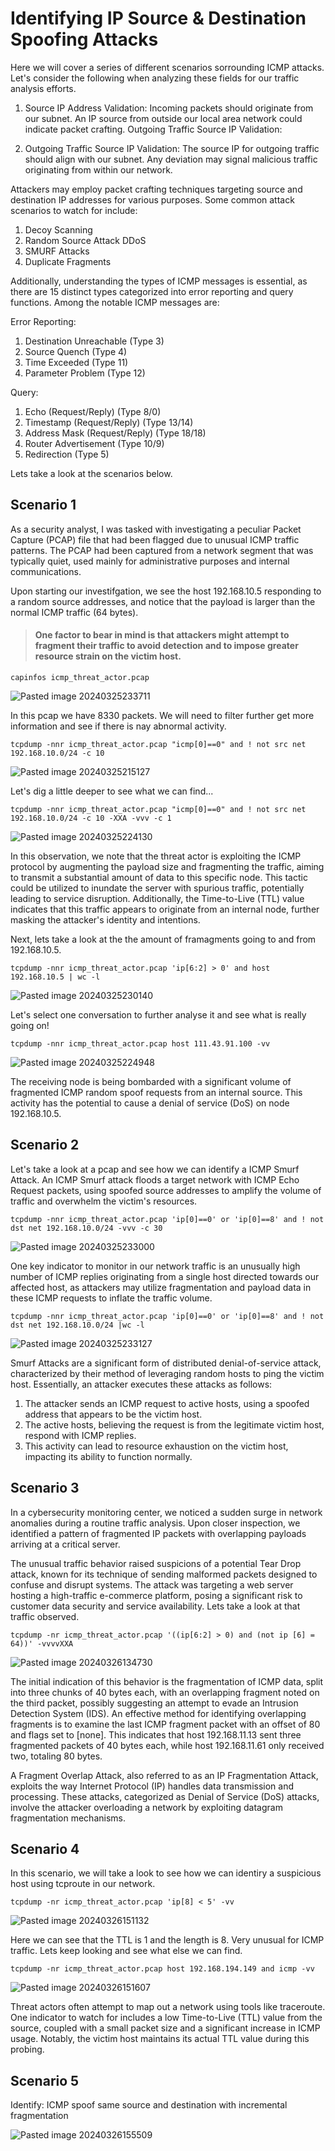 # Identifying IP Source & Destination Spoofing Attacks

Here we will cover a series of different scenarios sorrounding ICMP attacks. Let's consider the following when analyzing these fields for our traffic analysis efforts.

1. Source IP Address Validation: Incoming packets should originate from our subnet. An IP source from outside our local area network could indicate packet crafting.
Outgoing Traffic Source IP Validation:

2. Outgoing Traffic Source IP Validation: The source IP for outgoing traffic should align with our subnet. Any deviation may signal malicious traffic originating from within our network.

Attackers may employ packet crafting techniques targeting source and destination IP addresses for various purposes. Some common attack scenarios to watch for include: 

1. Decoy Scanning
2. Random Source Attack DDoS 
3. SMURF Attacks
4. Duplicate Fragments

Additionally, understanding the types of ICMP messages is essential, as there are 15 distinct types categorized into error reporting and query functions. Among the notable ICMP messages are:

Error Reporting:

1. Destination Unreachable (Type 3) 
2. Source Quench (Type 4)
3. Time Exceeded (Type 11)
4. Parameter Problem (Type 12)

Query:

1. Echo (Request/Reply) (Type 8/0)
2. Timestamp (Request/Reply) (Type 13/14)
3. Address Mask (Request/Reply) (Type 18/18)
4. Router Advertisement (Type 10/9)
5. Redirection (Type 5)

Lets take a look at the scenarios below. 

## Scenario 1

As a security analyst, I was tasked with investigating a peculiar Packet Capture (PCAP) file that had been flagged due to unusual ICMP traffic patterns. The PCAP had been captured from a network segment that was typically quiet, used mainly for administrative purposes and internal communications.

Upon starting our investifgation, we see the host 192.168.10.5 responding to a random source addresses, and notice that the payload is larger than the normal ICMP traffic (64 bytes). 

>#### One factor to bear in mind is that attackers might attempt to fragment their traffic to avoid detection and to impose greater resource strain on the victim host. 

```
capinfos icmp_threat_actor.pcap
```
![Pasted image 20240325233711](https://github.com/lm3nitro/Projects/assets/55665256/f74024b1-c25b-4779-b500-6b5f929b5332)

In this pcap we have 8330 packets. We will need to filter further get more information and see if there is nay abnormal activity.

```
tcpdump -nnr icmp_threat_actor.pcap "icmp[0]==0" and ! not src net 192.168.10.0/24 -c 10
```

![Pasted image 20240325215127](https://github.com/lm3nitro/Projects/assets/55665256/2a1a793e-7a85-4578-b9b4-e0d8ca9c7dd1)

Let's dig a little deeper to see what we can find...
```
tcpdump -nnr icmp_threat_actor.pcap "icmp[0]==0" and ! not src net 192.168.10.0/24 -c 10 -XXA -vvv -c 1
```
![Pasted image 20240325224130](https://github.com/lm3nitro/Projects/assets/55665256/b6036d71-520f-4cc4-a977-716d985c61cb)

In this observation, we note that the threat actor is exploiting the ICMP protocol by augmenting the payload size and fragmenting the traffic, aiming to transmit a substantial amount of data to this specific node. This tactic could be utilized to inundate the server with spurious traffic, potentially leading to service disruption. Additionally, the Time-to-Live (TTL) value indicates that this traffic appears to originate from an internal node, further masking the attacker's identity and intentions.

Next, lets take a look at the the amount of framagments going to and from 192.168.10.5.
```
tcpdump -nnr icmp_threat_actor.pcap 'ip[6:2] > 0' and host 192.168.10.5 | wc -l
```

![Pasted image 20240325230140](https://github.com/lm3nitro/Projects/assets/55665256/2a53c996-5fa4-448f-b89b-c21b2cb9e8a5)

Let's select one conversation to further analyse it and see what is really going on! 
```
tcpdump -nnr icmp_threat_actor.pcap host 111.43.91.100 -vv
```

![Pasted image 20240325224948](https://github.com/lm3nitro/Projects/assets/55665256/21865b21-ddea-4b62-8927-f3d32e126100)

The receiving node is being bombarded with a significant volume of fragmented ICMP random spoof requests from an internal source. This activity has the potential to cause a denial of service (DoS) on node 192.168.10.5.

## Scenario 2

Let's take a look at a pcap and see how we can identify a ICMP Smurf Attack. An ICMP Smurf attack floods a target network with ICMP Echo Request packets, using spoofed source addresses to amplify the volume of traffic and overwhelm the victim's resources.
```
tcpdump -nnr icmp_threat_actor.pcap 'ip[0]==0' or 'ip[0]==8' and ! not dst net 192.168.10.0/24 -vvv -c 30
```
![Pasted image 20240325233000](https://github.com/lm3nitro/Projects/assets/55665256/57e3dd74-2036-4885-a751-6671d0e5a669)

One key indicator to monitor in our network traffic is an unusually high number of ICMP replies originating from a single host directed towards our affected host, as attackers may utilize fragmentation and payload data in these ICMP requests to inflate the traffic volume.
```
tcpdump -nnr icmp_threat_actor.pcap 'ip[0]==0' or 'ip[0]==8' and ! not dst net 192.168.10.0/24 |wc -l
```

![Pasted image 20240325233127](https://github.com/lm3nitro/Projects/assets/55665256/a9623975-6891-495c-80e2-86931112cc38)

Smurf Attacks are a significant form of distributed denial-of-service attack, characterized by their method of leveraging random hosts to ping the victim host. Essentially, an attacker executes these attacks as follows:

1. The attacker sends an ICMP request to active hosts, using a spoofed address that appears to be the victim host.
2. The active hosts, believing the request is from the legitimate victim host, respond with ICMP replies.
3. This activity can lead to resource exhaustion on the victim host, impacting its ability to function normally.

## Scenario 3

In a cybersecurity monitoring center, we noticed a sudden surge in network anomalies during a routine traffic analysis. Upon closer inspection, we identified a pattern of fragmented IP packets with overlapping payloads arriving at a critical server.

The unusual traffic behavior raised suspicions of a potential Tear Drop attack, known for its technique of sending malformed packets designed to confuse and disrupt systems. The attack was targeting a web server hosting a high-traffic e-commerce platform, posing a significant risk to customer data security and service availability. Lets take a look at that traffic observed. 

```
tcpdump -nr icmp_threat_actor.pcap '((ip[6:2] > 0) and (not ip [6] = 64))' -vvvvXXA
```

![Pasted image 20240326134730](https://github.com/lm3nitro/Projects/assets/55665256/6744eff6-3ab6-4a42-bc39-259cd6a5a86b)

The initial indication of this behavior is the fragmentation of ICMP data, split into three chunks of 40 bytes each, with an overlapping fragment noted on the third packet, possibly suggesting an attempt to evade an Intrusion Detection System (IDS). An effective method for identifying overlapping fragments is to examine the last ICMP fragment packet with an offset of 80 and flags set to [none]. This indicates that host 192.168.11.13 sent three fragmented packets of 40 bytes each, while host 192.168.11.61 only received two, totaling 80 bytes.

A Fragment Overlap Attack, also referred to as an IP Fragmentation Attack, exploits the way Internet Protocol (IP) handles data transmission and processing. These attacks, categorized as Denial of Service (DoS) attacks, involve the attacker overloading a network by exploiting datagram fragmentation mechanisms.
 

## Scenario 4

In this scenario, we will take a look to see how we can identiry a suspicious host using tcproute in our network.

```
tcpdump -nr icmp_threat_actor.pcap 'ip[8] < 5' -vv
```
![Pasted image 20240326151132](https://github.com/lm3nitro/Projects/assets/55665256/2f5bb032-63fb-41d4-b800-38a5f9e4ec0c)

Here we can see that the TTL is 1 and the length is 8. Very unusual for ICMP traffic. Lets keep looking and see what else we can find. 

```
tcpdump -nr icmp_threat_actor.pcap host 192.168.194.149 and icmp -vv
```

![Pasted image 20240326151607](https://github.com/lm3nitro/Projects/assets/55665256/6ec1ea9b-efd1-414e-b241-52ed9bb85332)

Threat actors often attempt to map out a network using tools like traceroute. One indicator to watch for includes a low Time-to-Live (TTL) value from the source, coupled with a small packet size and a significant increase in ICMP usage. Notably, the victim host maintains its actual TTL value during this probing.

## Scenario 5

Identify: 
ICMP  spoof  same source and destination with incremental fragmentation

![Pasted image 20240326155509](https://github.com/lm3nitro/Projects/assets/55665256/b1912aaf-1906-4f18-8ab0-4d4a6ec36e75)

